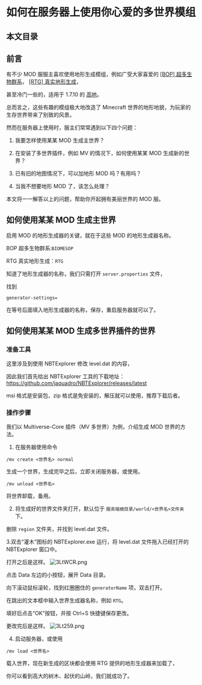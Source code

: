 # 如何在服务器上使用你心爱的多世界模组
## 本文目录
## 前言
有不少 MOD 服服主喜欢使用地形生成模组，例如广受大家喜爱的 [\[BOP\] 超多生物群系](https://www.mcbbs.net/thread-817372-1-1.html)，
[\[RTG\] 真实地形生成](https://www.mcbbs.net/thread-681294-1-1.html)，

甚至冷门一些的，适用于 1.7.10 的 [高地](https://www.curseforge.com/minecraft/mc-mods/highlands)。

总而言之，这些有趣的模组极大地改造了 Minecraft 世界的地形地貌，为玩家的生存世界带来了别致的风景。

然而在服务器上使用时，服主们常常遇到以下四个问题：

1. 我要怎样使用某某 MOD 生成主世界？

2. 在安装了多世界插件，例如 MV 的情况下，如何使用某某 MOD 生成新的世界？

3. 已有旧的地图情况下，可以加地形 MOD 吗？有用吗？

4. 当我不想要地形 MOD 了，该怎么处理？

本文将一一解答以上的问题，帮助你开起拥有美丽世界的 MOD 服。

## 如何使用某某 MOD 生成主世界

启用 MOD 的地形生成器的关键，就在于这些 MOD 的地形生成器名称。

BOP 超多生物群系:`BIOMESOP`

RTG 真实地形生成：`RTG`

知道了地形生成器的名称，我们只需打开 `server.properties` 文件，

找到

`generator-settings=`

在等号后面填入地形生成器的名称，保存，重启服务器就可以了。

## 如何使用某某 MOD 生成多世界插件的世界
### 准备工具
这里涉及到使用 NBTExplorer 修改 level.dat 的内容，

因此我们首先给出 NBTExplorer 工具的下载地址：https://github.com/jaquadro/NBTExplorer/releases/latest

msi 格式是安装包，zip 格式是免安装的，解压就可以使用，推荐下载后者。
### 操作步骤
我们以 Multiverse-Core 插件（MV 多世界）为例，介绍生成 MOD 世界的方法。

1. 在服务器使用命令

`/mv create <世界名> normal`

生成一个世界，生成完毕之后，立即关闭服务器，或使用。

`/mv unload <世界名>`

将世界卸载，备用。

2. 将生成好的世界文件夹打开，默认位于 `服务端根目录/world/<世界名>文件夹` 下。

删除 `region` 文件夹，并找到 level.dat 文件。

3.双击“灌木”图标的 NBTExplorer.exe 运行，将 level.dat 文件拖入已经打开的 NBTExplorer 窗口中。

打开之后是这样。
![3LtWCR.png](https://s2.ax1x.com/2020/03/06/3LtWCR.png)

点击 Data 左边的小按钮，展开 Data 目录。

向下滚动鼠标滚轮，找到红圈圈住的 `generatorName` 项，双击打开。

在跳出的文本框中输入世界生成器名称，例如 `RTG`。

填好后点击“OK”按钮，并按 Ctrl+S 快捷键保存更改。

更改完后是这样。
![3Lt259.png](https://s2.ax1x.com/2020/03/06/3Lt259.png)

4. 启动服务器，或使用

`/mv load <世界名>`

载入世界，现在新生成的区块都会使用 RTG 提供的地形生成器来加载了，

你可以看到高大的树木、起伏的山岭，我们就成功了。
